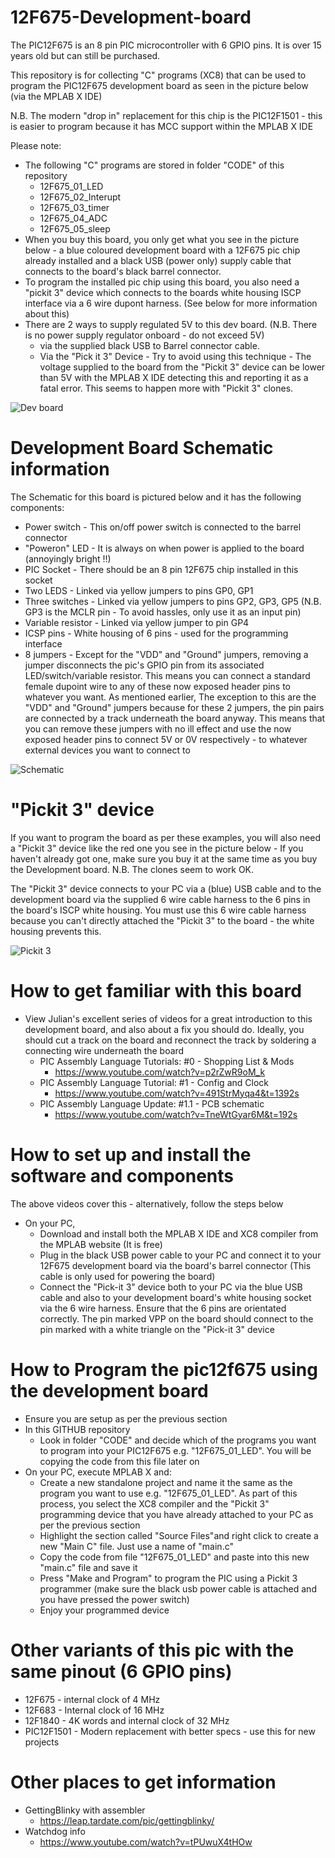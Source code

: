 # 12F675-Development-board

The PIC12F675 is an 8 pin PIC microcontroller with 6 GPIO pins.  It is over 15 years old but can still be purchased.

This repository is for collecting "C" programs (XC8) that can be used to program the PIC12F675 development board as seen in the picture below (via the MPLAB X IDE)   

N.B. The modern "drop in" replacement for this chip is the PIC12F1501 - this is easier to program because it has MCC support within the MPLAB X IDE 



Please note:
 - The following "C" programs are stored in folder "CODE" of this repository  
   - 12F675_01_LED  
   - 12F675_02_Interupt 	 
   - 12F675_03_timer 	 	 
   - 12F675_04_ADC 
   - 12F675_05_sleep 
- When you buy this board, you only get what you see in the picture below - a blue coloured development board with a 12F675 pic chip already installed and a black USB (power only) supply cable that connects to the board's black barrel connector. 
 - To program the installed pic chip using this board, you also need a "pickit 3" device which connects to the boards white housing ISCP interface via a 6 wire dupont harness. (See below for more information about this) 
 - There are 2 ways to supply regulated 5V to this dev board. (N.B. There is no power supply regulator onboard - do not exceed 5V)
   - via the supplied black USB to Barrel connector cable. 
   - Via the "Pick it 3" Device  - Try to avoid using this technique - The voltage supplied to the board from the "Pickit 3" device can be lower than 5V with the MPLAB X IDE detecting this and reporting it as a fatal error. This seems to happen more with "Pickit 3" clones. 


<img src="images/12f675 board.jpg" alt="Dev board"/>


# Development Board Schematic information
The Schematic for this board is pictured below and it has the following components:
 - Power switch      - This on/off power switch is connected to the barrel connector 
 - "Poweron" LED     - It is always on when power is applied to the board (annoyingly bright !!)
 - PIC Socket        - There should be an 8 pin 12F675 chip installed in this socket
 - Two LEDS          - Linked via yellow jumpers to pins GP0, GP1
 - Three switches    - Linked via yellow jumpers to pins GP2, GP3, GP5 (N.B. GP3 is the MCLR pin - To avoid hassles, only use it as an input pin)
 - Variable resistor - Linked via yellow jumper  to pin  GP4  
 - ICSP pins         - White housing of 6 pins - used for the programming interface
 - 8 jumpers         - Except for the "VDD" and "Ground" jumpers, removing a jumper disconnects the pic's GPIO pin from its associated LED/switch/variable resistor. This means you can connect a standard female dupoint wire to any of these now exposed header pins to whatever you want.  As mentioned earlier, The exception to this are the "VDD" and "Ground" jumpers because for these 2 jumpers, the pin pairs are connected by a track underneath the board anyway. This means that you can remove these jumpers with no ill effect and use the now exposed header pins to connect 5V or 0V respectively - to whatever external devices you want to connect to 

<img src="images/12f675 schematic.jpg" alt="Schematic"/>


# "Pickit 3" device
If you want to program the board as per these examples, you will also need a "Pickit 3" device like the red one you see in the picture below - If you haven't already got one, make sure you buy it at the same time as you buy the Development board. N.B. The clones seem to work OK. 

The "Pickit 3" device connects to your PC via a (blue) USB cable and to the development board via the supplied 6 wire cable harness to the 6 pins in the board's ISCP white housing. You must use this 6 wire cable harness because you can't directly attached the "Pickit 3" to the board - the white housing prevents this.

<img src="images/pickit3.jpg" alt="Pickit 3"/>


# How to get familiar with this board
- View Julian's excellent series of videos for a great introduction to this development board, and also about a fix you should do. Ideally, you should cut a track on the board and reconnect the track by soldering a connecting wire underneath the board
  - PIC Assembly Language Tutorials: #0 - Shopping List & Mods
    - https://www.youtube.com/watch?v=p2rZwR9oM_k
  - PIC Assembly Language Tutorial: #1 - Config and Clock
    - https://www.youtube.com/watch?v=491StrMyqa4&t=1392s
  - PIC Assembly Language Update: #1.1 - PCB schematic
    - https://www.youtube.com/watch?v=TneWtGyar6M&t=192s


# How to set up and install the software and components
The above videos cover this - alternatively, follow the steps below
- On your PC, 
  - Download and install both the MPLAB X IDE and XC8 compiler from the MPLAB website (It is free) 
  - Plug in the black USB power cable to your PC and connect it to your 12F675 development board via the board's barrel connector (This cable is only used for powering the board) 
  - Connect the "Pick-it 3" device both to your PC via the blue USB cable and also to your development board's white housing socket via the 6 wire harness. Ensure that the 6 pins are orientated correctly. The pin marked VPP on the board should connect to the pin marked with a white triangle on the "Pick-it 3" device  


# How to Program the pic12f675 using the development board
- Ensure you are setup as per the previous section
- In this GITHUB repository
  - Look in folder "CODE" and decide which of the programs you want to program into your PIC12F675 e.g. "12F675_01_LED". You will be copying the code from this file later on 
- On your PC, execute MPLAB X and:
  - Create a new standalone project and name it the same as the program you want to use e.g. "12F675_01_LED". As part of this process, you select the XC8 compiler and the "Pickit 3" programming device that you have already attached to your PC as per the previous section 
  - Highlight the section called "Source Files"and right click to create a new "Main C" file. Just use a name of "main.c"  
  - Copy the code from file "12F675_01_LED" and paste into this new "main.c" file and save it
  - Press "Make and Program" to program the PIC using a Pickit 3 programmer (make sure the black usb power cable is attached and you have pressed the power switch)
  - Enjoy your programmed device


# Other variants of this pic with the same pinout (6 GPIO pins)
- 12F675     - internal clock of  4 MHz
- 12F683     - Internal clock of 16 MHz
- 12F1840    - 4K words and internal clock of 32 MHz
- PIC12F1501 - Modern replacement with better specs - use this for new projects

# Other places to get information
 - GettingBlinky with assembler
   - https://leap.tardate.com/pic/gettingblinky/
 - Watchdog info   
   - https://www.youtube.com/watch?v=tPUwuX4tHOw 

